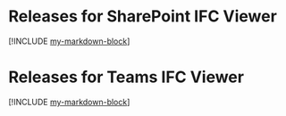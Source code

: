 # Releases for SharePoint IFC Viewer
[!INCLUDE [my-markdown-block](releases/ifc-sharepoint.md)]

# Releases for Teams IFC Viewer
[!INCLUDE [my-markdown-block](releases/ifc-teams.md)]